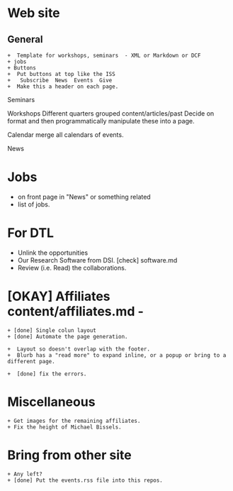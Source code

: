 # Web site

## General
    +  Template for workshops, seminars  - XML or Markdown or DCF
    + jobs
    + Buttons
    +  Put buttons at top like the ISS
    +   Subscribe  News  Events  Give
    +  Make this a header on each page.   


Seminars

Workshops
  Different quarters grouped
  content/articles/past
  Decide on format and then programmatically manipulate these  into a page.

Calendar
  merge all calendars of events.



News

# Jobs
   + on front page in "News" or something related
   + list of jobs.



# For DTL
   + Unlink the opportunities
   + Our Research Software from DSI.
   [check] software.md
   + Review (i.e. Read) the collaborations.



# [OKAY] Affiliates  content/affiliates.md -
    + [done] Single colun layout
    + [done] Automate the page generation.
  
    +  Layout so doesn't overlap with the footer.
    +  Blurb has a "read more" to expand inline, or a popup or bring to a different page.

    +  [done] fix the errors.



# Miscellaneous
    + Get images for the remaining affiliates.
    + Fix the height of Michael Bissels.

# Bring from other site
    + Any left?
    + [done] Put the events.rss file into this repos.
